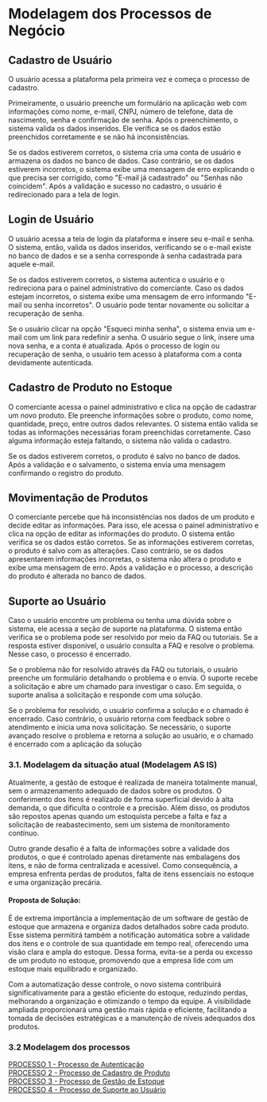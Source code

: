 # Modelagem dos Processos de Negócio

## Cadastro de Usuário

O usuário acessa a plataforma pela primeira vez e começa o processo de cadastro.

Primeiramente, o usuário preenche um formulário na aplicação web com informações como nome, e-mail, CNPJ, número de telefone, data de nascimento, senha e confirmação de senha. Após o preenchimento, o sistema valida os dados inseridos. Ele verifica se os dados estão preenchidos corretamente e se não há inconsistências.

Se os dados estiverem corretos, o sistema cria uma conta de usuário e armazena os dados no banco de dados. Caso contrário, se os dados estiverem incorretos, o sistema exibe uma mensagem de erro explicando o que precisa ser corrigido, como "E-mail já cadastrado" ou "Senhas não coincidem". Após a validação e sucesso no cadastro, o usuário é redirecionado para a tela de login.

## Login de Usuário

O usuário acessa a tela de login da plataforma e insere seu e-mail e senha. O sistema, então, valida os dados inseridos, verificando se o e-mail existe no banco de dados e se a senha corresponde à senha cadastrada para aquele e-mail.

Se os dados estiverem corretos, o sistema autentica o usuário e o redireciona para o painel administrativo do comerciante. Caso os dados estejam incorretos, o sistema exibe uma mensagem de erro informando "E-mail ou senha incorretos". O usuário pode tentar novamente ou solicitar a recuperação de senha.

Se o usuário clicar na opção "Esqueci minha senha", o sistema envia um e-mail com um link para redefinir a senha. O usuário segue o link, insere uma nova senha, e a conta é atualizada. Após o processo de login ou recuperação de senha, o usuário tem acesso à plataforma com a conta devidamente autenticada.

## Cadastro de Produto no Estoque

O comerciante acessa o painel administrativo e clica na opção de cadastrar um novo produto. Ele preenche informações sobre o produto, como nome, quantidade, preço, entre outros dados relevantes. O sistema então valida se todas as informações necessárias foram preenchidas corretamente. Caso alguma informação esteja faltando, o sistema não valida o cadastro.

Se os dados estiverem corretos, o produto é salvo no banco de dados. Após a validação e o salvamento, o sistema envia uma mensagem confirmando o registro do produto.

## Movimentação de Produtos

O comerciante percebe que há inconsistências nos dados de um produto e decide editar as informações. Para isso, ele acessa o painel administrativo e clica na opção de editar as informações do produto. O sistema então verifica se os dados estão corretos. Se as informações estiverem corretas, o produto é salvo com as alterações. Caso contrário, se os dados apresentarem informações incorretas, o sistema não altera o produto e exibe uma mensagem de erro. Após a validação e o processo, a descrição do produto é alterada no banco de dados.

## Suporte ao Usuário

Caso o usuário encontre um problema ou tenha uma dúvida sobre o sistema, ele acessa a seção de suporte na plataforma. O sistema então verifica se o problema pode ser resolvido por meio da FAQ ou tutoriais. Se a resposta estiver disponível, o usuário consulta a FAQ e resolve o problema. Nesse caso, o processo é encerrado.

Se o problema não for resolvido através da FAQ ou tutoriais, o usuário preenche um formulário detalhando o problema e o envia. O suporte recebe a solicitação e abre um chamado para investigar o caso. Em seguida, o suporte analisa a solicitação e responde com uma solução.

Se o problema for resolvido, o usuário confirma a solução e o chamado é encerrado. Caso contrário, o usuário retorna com feedback sobre o atendimento e inicia uma nova solicitação. Se necessário, o suporte avançado resolve o problema e retorna a solução ao usuário, e o chamado é encerrado com a aplicação da solução
### 3.1. Modelagem da situação atual (Modelagem AS IS)

Atualmente, a gestão de estoque é realizada de maneira totalmente manual, sem o armazenamento adequado de dados sobre os produtos. O conferimento dos itens é realizado de forma superficial devido à alta demanda, o que dificulta o controle e a precisão. Além disso, os produtos são repostos apenas quando um estoquista percebe a falta e faz a solicitação de reabastecimento, sem um sistema de monitoramento contínuo.

Outro grande desafio é a falta de informações sobre a validade dos produtos, o que é controlado apenas diretamente nas embalagens dos itens, e não de forma centralizada e acessível. Como consequência, a empresa enfrenta perdas de produtos, falta de itens essenciais no estoque e uma organização precária.

#### Proposta de Solução:

É de extrema importância a implementação de um software de gestão de estoque que armazena e organiza dados detalhados sobre cada produto. Esse sistema permitirá também a notificação automática sobre a validade dos itens e o controle de sua quantidade em tempo real, oferecendo uma visão clara e ampla do estoque. Dessa forma, evita-se a perda ou excesso de um produto no estoque, promovendo que a empresa lide com um estoque mais equilibrado e organizado. 

Com a automatização desse controle, o novo sistema contribuirá significativamente para a gestão eficiente do estoque, reduzindo perdas, melhorando a organização e otimizando o tempo da equipe. A visibilidade ampliada proporcionará uma gestão mais rápida e eficiente, facilitando a tomada de decisões estratégicas e a manutenção de níveis adequados dos produtos.

### 3.2 Modelagem dos processos
[PROCESSO 1 - Processo de Autenticação](./processos/processo-1-Processo%20de%20Autenticação.md)<br>
[PROCESSO 2 - Processo de Cadastro de Produto](./processos/processo-2-Processo%20de%20Cadastro%20de%20Produto.md)<br>
[PROCESSO 3 - Processo de Gestão de Estoque](./processos/processo-3-Processo%20de%20Gestão%20de%20Estoque.md)<br>
[PROCESSO 4 - Processo de Suporte ao Usuário](./processos/processo-4-Processo%20de%20Suporte%20ao%20Usuário.md)



